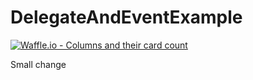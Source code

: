 # DelegateAndEventExample

[![Waffle.io - Columns and their card count](https://badge.waffle.io/alex855k/DelegateAndEventExample.svg?columns=all)](https://waffle.io/alex855k/DelegateAndEventExample)

Small change
